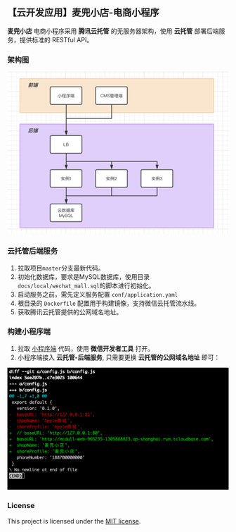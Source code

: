 ## 【云开发应用】麦兜小店-电商小程序

**麦兜小店** 电商小程序采用 **腾讯云托管** 的无服务器架构，使用 **云托管** 部署后端服务，提供标准的 RESTful API。

### 架构图

![architecture](./docs/images/architecture.jpg)

### 云托管后端服务

1. 拉取项目`master`分支最新代码。
2. 初始化数据库，要求是MySQL数据库，使用目录`docs/local/wechat_mall.sql`的脚本进行初始化。
3. 启动服务之前，需先定义服务配置 `conf/application.yaml`
4. 根目录的 `Dockerfile` 配置用于构建镜像，支持微信云托管流水线。
5. 获取腾讯云托管提供的公网域名地址。

### 构建小程序端

1. 拉取 [小程序端](https://github.com/ZuoFuhong/wechat-mall-miniapp) 代码，使用 **微信开发者工具** 打开。
2. 小程序端接入 **云托管-后端服务**, 只需要更换 **云托管的公网域名地址** 即可：

![config.js diff](./docs/images/config-js-diff.png)

### License

This project is licensed under the [MIT license](./LICENSE).
